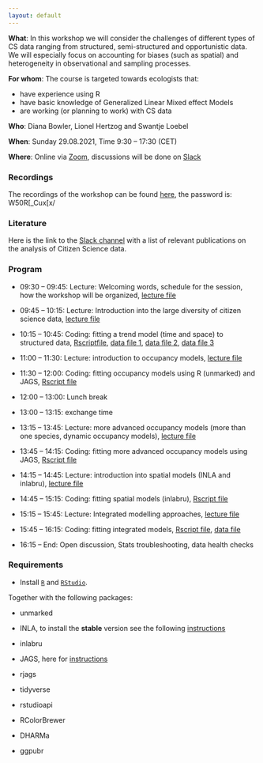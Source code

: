 ```yaml
---
layout: default
---
```


**What**: In this workshop we will consider the challenges of different types of CS data ranging from structured, semi-structured and opportunistic data. We will especially focus on accounting for biases (such as spatial) and heterogeneity in observational and sampling processes. 

**For whom**: The course is targeted towards ecologists that:

* have experience using R
* have basic knowledge of Generalized Linear Mixed effect Models
* are working (or planning to work) with CS data


**Who**: Diana Bowler, Lionel Hertzog and Swantje Loebel

**When**: Sunday 29.08.2021, Time 9:30 – 17:30 (CET)

**Where**: Online via [Zoom](https://uni-jena-de.zoom.us/j/61640256162), discussions will be done on [Slack](https://join.slack.com/t/slack-y314603/shared_invite/zt-utiuaxxh-KkJWuTrXMd1KrijG6KT2iw)

### Recordings

The recordings of the workshop can be found [here](https://cloud.thuenen.de/index.php/s/ffcTft596ZCtZG2), the password is: W50R[\_Cux[x/

### Literature

Here is the link to the [Slack channel](https://citizenscienc-pu09132.slack.com/archives/C02C3J0P6BG) with a list of relevant publications on the analysis of Citizen Science data.

### Program 

* 09:30 – 09:45: Lecture: Welcoming words, schedule for the session, how the workshop will be organized, [lecture file](docs/01_CSDWorkshop_welcome.pdf)

* 09:45 – 10:15: Lecture: Introduction into the large diversity of citizen science data, [lecture file](docs/02_CS_Intro.pdf)

* 10:15 – 10:45: Coding: fitting a trend model (time and space) to structured data, [Rscriptfile](docs/C01_trend_structured.R), [data file 1](docs/C01_temporal_data.csv), [data file 2](docs/C01_spatial_data.csv), [data file 3](docs/C01_spatial_data_prediction.csv) 

* 11:00 – 11:30: Lecture: introduction to occupancy models, [lecture file](docs/03_intro_occupancy.pdf)

* 11:30 – 12:00: Coding: fitting occupancy models using R (unmarked) and JAGS, [Rscript file](docs/C02_intro_occupancy.R)

* 12:00 – 13:00: Lunch break

* 13:00 – 13:15: exchange time

* 13:15 – 13:45: Lecture: more advanced occupancy models (more than one species, dynamic occupancy models), [lecture file](docs/04_advanced_occupancy.pdf)

* 13:45 – 14:15: Coding: fitting more advanced occupancy models using JAGS, [Rscript file](docs/C03_advanced_occupancy.R)

* 14:15 – 14:45: Lecture: introduction into spatial models (INLA and inlabru), [lecture file](docs/05_spatial_models.html)

* 14:45 – 15:15: Coding: fitting spatial models (inlabru), [Rscript file](docs/C04_spatial_data.R)

* 15:15 – 15:45: Lecture: Integrated modelling approaches, [lecture file](docs/06_integrated_models.pdf)

* 15:45 – 16:15: Coding: fitting integrated models, [Rscript file](docs/C05_integrated_models.R), [data file](docs/C05_integrated_data.rds)

* 16:15 – End: Open discussion, Stats troubleshooting, data health checks

### Requirements

+ Install [`R`](https://cloud.r-project.org/) and [`RStudio`](https://rstudio.com/products/rstudio/download/#download). 

Together with the following packages:

+ unmarked

+ INLA, to install the **stable** version see the following [instructions](https://www.r-inla.org/download-install)

+ inlabru

+ JAGS, here for [instructions](https://mcmc-jags.sourceforge.io/)

+ rjags

+ tidyverse

+ rstudioapi

+ RColorBrewer

+ DHARMa

+ ggpubr
